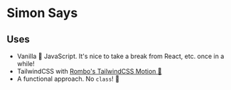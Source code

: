 # Simon Says

## Uses

- Vanilla 🍨 JavaScript. It's nice to take a break from React, etc. once in a while!
- TailwindCSS with [Rombo's TailwindCSS Motion 💫](https://github.com/romboHQ/tailwindcss-motion)
- A functional approach. No `class`! 🤯
